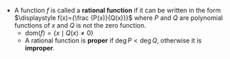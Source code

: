 
- A function $f$ is called a **rational function** if it can be written in the form $\displaystyle  f(x)={\frac {P(x)}{Q(x)}}$ where $P$ and $Q$ are polynomial functions of $x$ and $Q$ is not the zero function.
	- $\text{dom}(f)=\{ x \mid Q(x)\neq 0 \}$
	- A rational function is **proper** if $\deg P<\deg Q$, otherwise it is **improper**.

